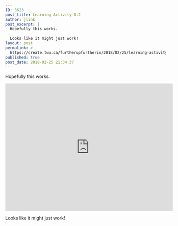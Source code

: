 ```yaml
---
ID: 3623
post_title: Learning Activity 8.2
author: jlink
post_excerpt: |
  Hopefully this works.
  
  Looks like it might just work!
layout: post
permalink: >
  https://create.twu.ca/furtherupfurtherin/2018/02/25/learning-activity-8-2/
published: true
post_date: 2018-02-25 21:34:37
---
```

Hopefully this works.

<iframe width="525" height="400" scrolling="no" frameborder="no" src="https://w.soundcloud.com/player/?visual=true&#038;url=https%3A%2F%2Fapi.soundcloud.com%2Ftracks%2F405285846&%23038;show_artwork=true&%23038;maxwidth=525&%23038;maxheight=788&%23038;dnt=1"></iframe>

Looks like it might just work!